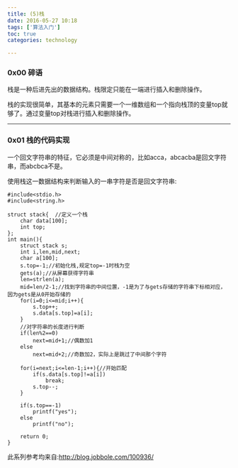 ```yaml
---
title: (5)栈
date: 2016-05-27 10:18
tags: ['算法入门']
toc: true
categories: technology

---
```


### 0x00 碎语

栈是一种后进先出的数据结构。栈限定只能在一端进行插入和删除操作。

栈的实现很简单，其基本的元素只需要一个一维数组和一个指向栈顶的变量top就够了。通过变量top对栈进行插入和删除操作。

---
### 0x01 栈的代码实现

一个回文字符串的特征，它必须是中间对称的，比如acca，abcacba是回文字符串，而abcbca不是。

使用栈这一数据结构来判断输入的一串字符是否是回文字符串:

```
#include<stdio.h>
#include<string.h>

struct stack{  //定义一个栈
	char data[100];
	int top;
};
int main(){
	struct stack s;
	int i,len,mid,next;
	char a[100];
	s.top=-1;//初始化栈,规定top=-1时栈为空
	gets(a);//从屏幕获得字符串
	len=strlen(a);
	mid=len/2-1;//找到字符串的中间位置，-1是为了与gets存储的字符串下标相对应，因为gets是从0开始存储的
    for(i=0;i<=mid;i++){
		s.top++;
		s.data[s.top]=a[i];
	}
	//对字符串的长度进行判断
	if(len%2==0)
		next=mid+1;//偶数加1
	else
		next=mid+2;//奇数加2，实际上是跳过了中间那个字符

	for(i=next;i<=len-1;i++){//开始匹配
		if(s.data[s.top]!=a[i])
			break;
		s.top--;
	}

	if(s.top==-1)
		printf("yes");
	else
		printf("no");
	
	return 0;
}
```

此系列参考均来自:http://blog.jobbole.com/100936/


